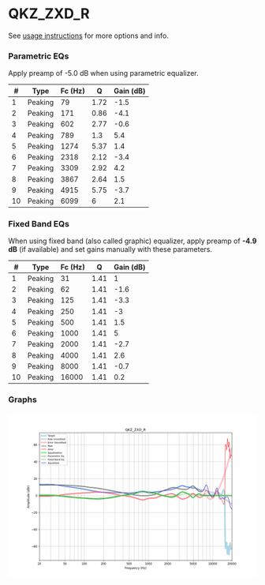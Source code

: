 # QKZ_ZXD_R
See [usage instructions](https://github.com/jaakkopasanen/AutoEq#usage) for more options and info.

### Parametric EQs
Apply preamp of -5.0 dB when using parametric equalizer.

|   # | Type    |   Fc (Hz) |    Q |   Gain (dB) |
|-----|---------|-----------|------|-------------|
|   1 | Peaking |        79 | 1.72 |        -1.5 |
|   2 | Peaking |       171 | 0.86 |        -4.1 |
|   3 | Peaking |       602 | 2.77 |        -0.6 |
|   4 | Peaking |       789 | 1.3  |         5.4 |
|   5 | Peaking |      1274 | 5.37 |         1.4 |
|   6 | Peaking |      2318 | 2.12 |        -3.4 |
|   7 | Peaking |      3309 | 2.92 |         4.2 |
|   8 | Peaking |      3867 | 2.64 |         1.5 |
|   9 | Peaking |      4915 | 5.75 |        -3.7 |
|  10 | Peaking |      6099 | 6    |         2.1 |

### Fixed Band EQs
When using fixed band (also called graphic) equalizer, apply preamp of **-4.9 dB** (if available) and set gains manually with these parameters.

|   # | Type    |   Fc (Hz) |    Q |   Gain (dB) |
|-----|---------|-----------|------|-------------|
|   1 | Peaking |        31 | 1.41 |         1   |
|   2 | Peaking |        62 | 1.41 |        -1.6 |
|   3 | Peaking |       125 | 1.41 |        -3.3 |
|   4 | Peaking |       250 | 1.41 |        -3   |
|   5 | Peaking |       500 | 1.41 |         1.5 |
|   6 | Peaking |      1000 | 1.41 |         5   |
|   7 | Peaking |      2000 | 1.41 |        -2.7 |
|   8 | Peaking |      4000 | 1.41 |         2.6 |
|   9 | Peaking |      8000 | 1.41 |        -0.7 |
|  10 | Peaking |     16000 | 1.41 |         0.2 |

### Graphs
![](./QKZ_ZXD_R.png)
